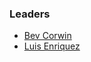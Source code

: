 ### Leaders

* [Bev Corwin](mailto:bev.corwin@owasp.org)
* [Luis Enriquez](mailto:luis.enriquez@owasp.org)
